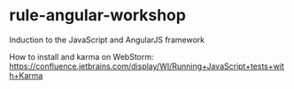 # rule-angular-workshop
Induction to the JavaScript and AngularJS framework

How to install and karma on WebStorm:
https://confluence.jetbrains.com/display/WI/Running+JavaScript+tests+with+Karma